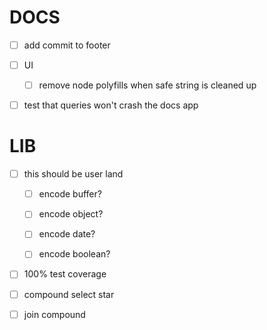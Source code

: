 # DOCS

-   [ ] add commit to footer

-   [ ] UI

    -   [ ] remove node polyfills when safe string is cleaned up

-   [ ] test that queries won't crash the docs app

# LIB

-   [ ] this should be user land

    -   [ ] encode buffer?

    -   [ ] encode object?

    -   [ ] encode date?

    -   [ ] encode boolean?

-   [ ] 100% test coverage

-   [ ] compound select star

-   [ ] join compound
